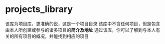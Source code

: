 # projects_library
该库为项目库，更准确的说，这是一个项目目录
该库中不含任何项目，但是包含由本人所创建或参与的诸多项目的**简介及地址**
通过该库，你可以了解到与本人有关的所有项目的概况，并能找到相应的项目
